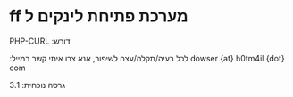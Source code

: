 ff מערכת פתיחת לינקים ל
=========

PHP-CURL :דורש


:לכל בעיה/תקלה/עצה לשיפור, אנא צרו איתי קשר במייל
dowser {at} h0tm4il {dot} com

3.1 :גרסה נוכחית
